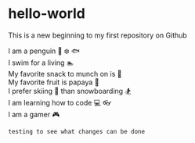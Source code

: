 # hello-world

This is a new beginning to my first repository on Github

I am a penguin :penguin: :snowflake: :fish: <br/>
I swim for a living :swimmer: <br/>
My favorite snack to munch on is :fried_shrimp: <br/>
My favorite fruit is papaya :melon: <br/>
I prefer skiing :ski: than snowboarding :snowboarder: <br/>
I am learning how to code :computer: :eyeglasses: <br/>
I am a gamer :video_game:

```
testing to see what changes can be done 
```
